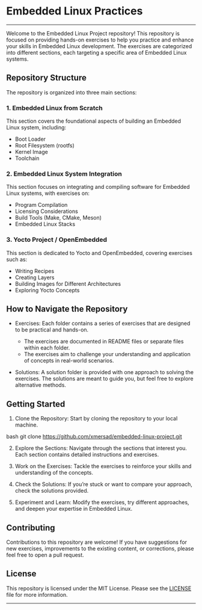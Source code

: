 # Embedded Linux Practices

---

Welcome to the Embedded Linux Project repository! This repository is focused on providing hands-on exercises to help you practice and enhance your skills in Embedded Linux development. The exercises are categorized into different sections, each targeting a specific area of Embedded Linux systems.

## Repository Structure

The repository is organized into three main sections:

### 1. Embedded Linux from Scratch
This section covers the foundational aspects of building an Embedded Linux system, including:
- Boot Loader
- Root Filesystem (rootfs)
- Kernel Image
- Toolchain

### 2. Embedded Linux System Integration
This section focuses on integrating and compiling software for Embedded Linux systems, with exercises on:
- Program Compilation
- Licensing Considerations
- Build Tools (Make, CMake, Meson)
- Embedded Linux Stacks

### 3. Yocto Project / OpenEmbedded
This section is dedicated to Yocto and OpenEmbedded, covering exercises such as:
- Writing Recipes
- Creating Layers
- Building Images for Different Architectures
- Exploring Yocto Concepts

## How to Navigate the Repository

- Exercises: Each folder contains a series of exercises that are designed to be practical and hands-on.
  - The exercises are documented in README files or separate files within each folder.
  - The exercises aim to challenge your understanding and application of concepts in real-world scenarios.

- Solutions: A solution folder is provided with one approach to solving the exercises. The solutions are meant to guide you, but feel free to explore alternative methods.

## Getting Started

1. Clone the Repository: Start by cloning the repository to your local machine.
  
bash
   git clone https://github.com/xmersad/embedded-linux-project.git
   

2. Explore the Sections: Navigate through the sections that interest you. Each section contains detailed instructions and exercises.

3. Work on the Exercises: Tackle the exercises to reinforce your skills and understanding of the concepts.

4. Check the Solutions: If you’re stuck or want to compare your approach, check the solutions provided.

5. Experiment and Learn: Modify the exercises, try different approaches, and deepen your expertise in Embedded Linux.

## Contributing

Contributions to this repository are welcome! If you have suggestions for new exercises, improvements to the existing content, or corrections, please feel free to open a pull request.

## License

This repository is licensed under the MIT License. Please see the [LICENSE](LICENSE) file for more information.

---
